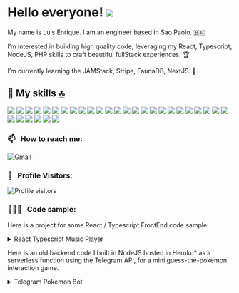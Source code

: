 
# Hello everyone! <img src="https://raw.githubusercontent.com/MartinHeinz/MartinHeinz/master/wave.gif" width="30px">

My name is Luis Enrique. I am an engineer based in Sao Paolo. 🇧🇷

I’m interested in building high quality code, leveraging my React, Typescript, NodeJS, PHP skills to craft beautiful fullStack experiences. 🏆     

I’m currently learning the JAMStack, Stripe, FaunaDB, NextJS. 🌱     


## 🚀 My skills [🔝](#welcome-badges-4-readmemd-profile)




<img src="https://img.shields.io/badge/HTML5-E34F26?style=for-the-badge&logo=html5&logoColor=white" /> <img src="https://img.shields.io/badge/CSS3-1572B6?style=for-the-badge&logo=css3&logoColor=white" />  <img src="https://img.shields.io/badge/JavaScript-F7DF1E?style=for-the-badge&logo=javascript&logoColor=black" /> <img src="https://img.shields.io/badge/React-20232A?style=for-the-badge&logo=react&logoColor=61DAFB" /> <img src="https://img.shields.io/badge/TypeScript-007ACC?style=for-the-badge&logo=typescript&logoColor=white" /> <img src="https://img.shields.io/badge/Node.js-43853D?style=for-the-badge&logo=node.js&logoColor=white" />    <img src="https://img.shields.io/badge/Express.js-000000?style=for-the-badge&logo=express&logoColor=white"/> <img src="https://img.shields.io/badge/next.js-000000?style=for-the-badge&logo=next.js&logoColor=white"/>    <img src="https://img.shields.io/badge/Saas-CC6699?style=for-the-badge&logo=sass&logoColor=white" /> <img src="https://img.shields.io/badge/styled--components-DB7093?style=for-the-badge&logo=styled-components&logoColor=white" /> <img src="https://img.shields.io/badge/C-00599C?style=for-the-badge&logo=c&logoColor=white" />  <img src="https://img.shields.io/badge/C%2B%2B-00599C?style=for-the-badge&logo=c%2B%2B&logoColor=white" />  <img src="https://img.shields.io/badge/C%23-239120?style=for-the-badge&logo=c-sharp&logoColor=white" />  <img src="https://img.shields.io/badge/PHP-777BB4?style=for-the-badge&logo=php&logoColor=white" />    <img src="https://img.shields.io/badge/React_Native-20232A?style=for-the-badge&logo=react&logoColor=61DAFB" />    <img src="https://img.shields.io/badge/Redux-593D88?style=for-the-badge&logo=redux&logoColor=white" />  <img src="https://img.shields.io/badge/React_Router-CA4245?style=for-the-badge&logo=react-router&logoColor=white" />  <img src="https://img.shields.io/badge/MySQL-00000F?style=for-the-badge&logo=mysql&logoColor=white" />  <img src="https://img.shields.io/badge/PostgreSQL-316192?style=for-the-badge&logo=postgresql&logoColor=white" />  <img src="https://img.shields.io/badge/MongoDB-4EA94B?style=for-the-badge&logo=mongodb&logoColor=white" />  <img src="https://img.shields.io/badge/SQLite-07405E?style=for-the-badge&logo=sqlite&logoColor=white" />  <img src="https://img.shields.io/badge/GraphQl-E10098?style=for-the-badge&logo=graphql&logoColor=white" />  <img src="https://img.shields.io/badge/Netlify-00C7B7?style=for-the-badge&logo=netlify&logoColor=white" />  <img src="https://img.shields.io/badge/Heroku-430098?style=for-the-badge&logo=heroku&logoColor=white" />  <img src="https://img.shields.io/badge/Amazon_AWS-232F3E?style=for-the-badge&logo=amazon-aws&logoColor=white" />  <img src="https://img.shields.io/badge/Google_Cloud-4285F4?style=for-the-badge&logo=google-cloud&logoColor=white" />  <img src="https://img.shields.io/badge/Visual_Studio_Code-0078D4?style=for-the-badge&logo=visual%20studio%20code&logoColor=white" />  <img src="https://img.shields.io/badge/Docker-2CA5E0?style=for-the-badge&logo=docker&logoColor=white"/>  <img src="https://img.shields.io/badge/Git-F05032?style=for-the-badge&logo=git&logoColor=white"/> <img src="https://img.shields.io/badge/npm-CB3837?style=for-the-badge&logo=npm&logoColor=white"/>  <img src="https://img.shields.io/badge/Yarn-2C8EBB?style=for-the-badge&logo=yarn&logoColor=white"/>








### 📫 &nbsp; How to reach me:

<a href="mailto:luisen.goscas@gmail.com"><img alt="Gmail" src="https://img.shields.io/badge/Gmail-D14836?style=flat&logo=gmail&logoColor=white" /></a>

### 🤝 &nbsp; Profile Visitors:

![Profile visitors](https://visitor-badge.glitch.me/badge?page_id=octopus-coder.visitor-badge)


### 🧑🏻‍💻 &nbsp; Code sample:

Here is a project for some React / Typescript FrontEnd code sample:

  <details>
<summary>React Typescript Music Player</summary>
  
https://github.com/octopus-coder/music-player-react-typescript
![Library On](https://github.com/octopus-coder/music-player-react-typescript/raw/master/music_player_library.png?raw=true"Title")
 
 </details>


Here is an old backend code I built in NodeJS hosted in Heroku* as a serverless function using the Telegram API, for a mini guess-the-pokemon interaction game.

<details>
<summary>Telegram Pokemon Bot</summary>
  
https://github.com/octopus-coder/TelegramBot
![Library On](https://github.com/octopus-coder/TelegramBot/raw/master/telegram_desktop_pokebot.png)
 
 * (550hours every month)
 </details>



<!---
octopus-coder/octopus-coder is a ✨ special ✨ repository because its `README.md` (this file) appears on your GitHub profile.
You can click the Preview link to take a look at your changes.
--->
